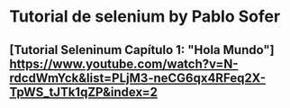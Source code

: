 # Tutorial de selenium by Pablo Sofer

## [Tutorial Seleninum Capítulo 1: "Hola Mundo"] https://www.youtube.com/watch?v=N-rdcdWmYck&list=PLjM3-neCG6qx4RFeq2X-TpWS_tJTk1qZP&index=2
